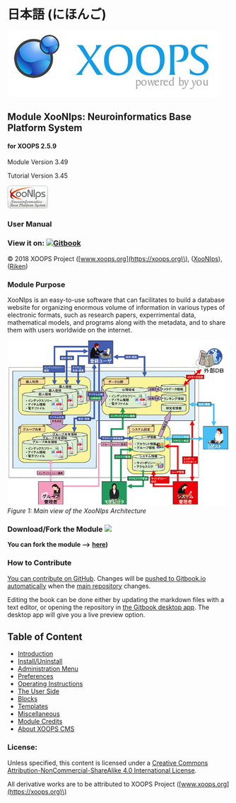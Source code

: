 # 日本語 \(にほんご\)

![](../.gitbook/assets/logoxoops%20%282%29.jpg)

## Module XooNIps: Neuroinformatics Base Platform System

#### for XOOPS 2.5.9

Module Version 3.49

Tutorial Version 3.45

![](../.gitbook/assets/logomodule%20%282%29.png)

### User Manual

### View it on: [![Gitbook](https://xoops.org/images/logoGitbookSmall.png)](https://www.gitbook.com/book/xoops/xoonips-tutorial/)

© 2018 XOOPS Project \([www.xoops.org](https://xoops.org)\), \([XooNIps](http://xoonips.osdn.jp/)\), \([Riken](http://www.riken.jp/)\)

### Module Purpose

XooNIps is an easy-to-use software that can facilitates to build a database website for organizing enormous volume of information in various types of electronic formats, such as research papers, experrimental data, mathematical models, and programs along with the metadata, and to share them with users worldwide on the internet.

![](../.gitbook/assets/image001%20%281%29.png) _Figure 1: Main view of the XooNIps Architecture_

### Download/Fork the Module ![](https://xoops.org/images/forkit.png)

**You can fork the module --&gt;** [**here**](https://github.com/XoopsModules25x/xcl-module-xoonips)**\)**

### How to Contribute

[You can contribute on GitHub](https://github.com/XoopsDocs/XXX-tutorial). Changes will be [pushed to Gitbook.io automatically](https://www.gitbook.com/book/xoops/xoonips-tutorial/activity) when the [main repository](https://github.com/XoopsDocs/xoonips-tutorial) changes.

Editing the book can be done either by updating the markdown files with a text editor, or opening the repository in [the Gitbook desktop app](https://github.com/GitbookIO/editor/blob/master/README.md). The desktop app will give you a live preview option.

## Table of Content

* [Introduction](https://github.com/XoopsDocs/xoonips-tutorial/tree/b212e31226a6e7cba442f80b219f598c12991c7a/ja/book/0introduction.md)
* [Install/Uninstall](https://github.com/XoopsDocs/xoonips-tutorial/tree/b212e31226a6e7cba442f80b219f598c12991c7a/ja/book/1install.md)
* [Administration Menu](https://github.com/XoopsDocs/xoonips-tutorial/tree/b212e31226a6e7cba442f80b219f598c12991c7a/ja/book/2administration.md)
* [Preferences](https://github.com/XoopsDocs/xoonips-tutorial/tree/b212e31226a6e7cba442f80b219f598c12991c7a/ja/book/3preferences.md)
* [Operating Instructions](https://github.com/XoopsDocs/xoonips-tutorial/tree/b212e31226a6e7cba442f80b219f598c12991c7a/ja/book/4operations.md)
* [The User Side](https://github.com/XoopsDocs/xoonips-tutorial/tree/b212e31226a6e7cba442f80b219f598c12991c7a/ja/book/5userside.md)
* [Blocks](https://github.com/XoopsDocs/xoonips-tutorial/tree/b212e31226a6e7cba442f80b219f598c12991c7a/ja/book/6blocks.md)
* [Templates](https://github.com/XoopsDocs/xoonips-tutorial/tree/b212e31226a6e7cba442f80b219f598c12991c7a/ja/book/7templates.md)
* [Miscellaneous](https://github.com/XoopsDocs/xoonips-tutorial/tree/b212e31226a6e7cba442f80b219f598c12991c7a/ja/book/8other.md) 
* [Module Credits](https://github.com/XoopsDocs/xoonips-tutorial/tree/b212e31226a6e7cba442f80b219f598c12991c7a/ja/book/9credits.md)
* [About XOOPS CMS](https://github.com/XoopsDocs/xoonips-tutorial/tree/b212e31226a6e7cba442f80b219f598c12991c7a/ja/book/10aboutxoops.md)

### License:

  
Unless specified, this content is licensed under a [Creative Commons Attribution-NonCommercial-ShareAlike 4.0 International License](http://creativecommons.org/licenses/by-nc-sa/4.0/).

All derivative works are to be attributed to XOOPS Project \([www.xoops.org](https://xoops.org)\)

